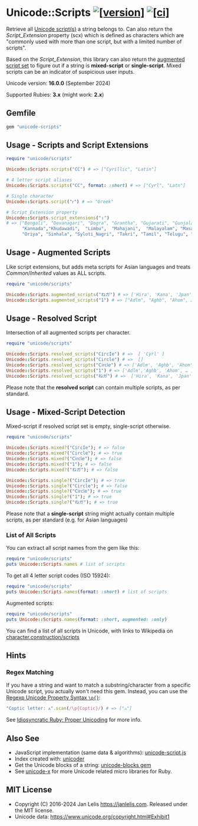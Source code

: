 # Unicode::Scripts [![[version]](https://badge.fury.io/rb/unicode-scripts.svg)](https://badge.fury.io/rb/unicode-scripts)  [![[ci]](https://github.com/janlelis/unicode-scripts/workflows/Test/badge.svg)](https://github.com/janlelis/unicode-scripts/actions?query=workflow%3ATest)

Retrieve all [Unicode script(s)](https://en.wikipedia.org/wiki/Script_%28Unicode%29) a string belongs to. Can also return the *Script_Extension* property (scx) which is defined as characters which are "commonly used with more than one script, but with a limited number of scripts".

Based on the *Script_Extension*, this library can also return the [augmented script set](https://www.unicode.org/reports/tr39/#def-augmented-script-set) to figure out if a string is **mixed-script** or **single-script**. Mixed scripts can be an indicator of suspicious user inputs.

Unicode version: **16.0.0** (September 2024)

Supported Rubies: **3.x** (might work: **2.x**)

## Gemfile

```ruby
gem "unicode-scripts"
```

## Usage - Scripts and Script Extensions

```ruby
require "unicode/scripts"

Unicode::Scripts.scripts("СC") # => ["Cyrillic", "Latin"]

# 4 letter script aliases
Unicode::Scripts.scripts("СC", format: :short) # => ["Cyrl", "Latn"]

# Single character
Unicode::Scripts.script("ᴦ") # => "Greek"

# Script_Extension property
Unicode::Scripts.script_extensions("॥")
# => ["Bengali", "Devanagari", "Dogra", "Grantha", "Gujarati", "Gunjala_Gondi", "Gurmukhi","Gurung_Khema",
      "Kannada","Khudawadi",  "Limbu",  "Mahajani",  "Malayalam", "Masaram_Gondi", "Nandinagari", "Ol_Onal",
      "Oriya", "Sinhala", "Syloti_Nagri", "Takri", "Tamil", "Telugu", "Tirhuta"]
```

## Usage - Augmented Scripts

Like script extensions, but adds meta scripts for Asian languages and treats _Common_/_Inherited_ values as ALL scripts.

```ruby
require "unicode/scripts"

Unicode::Scripts.augmented_scripts("ねガ") # => ['Hira', 'Kana', 'Jpan']
Unicode::Scripts.augmented_scripts("1") # => ["Adlm", "Aghb", "Ahom", … ]
```

## Usage - Resolved Script

Intersection of all augmented scripts per character.

```ruby
require "unicode/scripts"

Unicode::Scripts.resolved_scripts("СігсӀе") # =>  [ 'Cyrl' ]
Unicode::Scripts.resolved_scripts("Сirсlе") # =>  []
Unicode::Scripts.resolved_scripts("𝖢𝗂𝗋𝖼𝗅𝖾") # => ['Adlm', 'Aghb', 'Ahom', … ]
Unicode::Scripts.resolved_scripts("1") # => ['Adlm','Aghb', 'Ahom', … ]
Unicode::Scripts.resolved_scripts("ねガ") # =>  ['Hira', 'Kana', 'Jpan']
```

Please note that the **resolved script** can contain multiple scripts, as per standard.

## Usage - Mixed-Script Detection

Mixed-script if resolved script set is empty, single-script otherwise.

```ruby
require "unicode/scripts"

Unicode::Scripts.mixed?("СігсӀе"); # => false
Unicode::Scripts.mixed?("Сirсlе"); # => true
Unicode::Scripts.mixed?("𝖢𝗂𝗋𝖼𝗅𝖾"); # => false
Unicode::Scripts.mixed?("1"); # => false
Unicode::Scripts.mixed?("ねガ"); # => false

Unicode::Scripts.single?("СігсӀе"); # => true
Unicode::Scripts.single?("Сirсlе"); # => false
Unicode::Scripts.single?("𝖢𝗂𝗋𝖼𝗅𝖾"); # => true
Unicode::Scripts.single?("1"); # => true
Unicode::Scripts.single?("ねガ"); # => true
```

Please note that a **single-script** string might actually contain multiple scripts, as per standard (e.g. for Asian languages)

### List of All Scripts

You can extract all script names from the gem like this:

```ruby
require "unicode/scripts"
puts Unicode::Scripts.names # list of scripts
```

To get all 4 letter script codes (ISO 15924):

```ruby
require "unicode/scripts"
puts Unicode::Scripts.names(format: :short) # list of scripts
```

Augmented scripts: 

```ruby
require "unicode/scripts"
puts Unicode::Scripts.names(format: :short, augmented: :only)
```

You can find a list of all scripts in Unicode, with links to Wikipedia on [character.construction/scripts](https://character.construction/scripts)

## Hints
### Regex Matching

If you have a string and want to match a substring/character from a specific Unicode script, you actually won't need this gem. Instead, you can use the [Regexp Unicode Property Syntax `\p{}`](https://ruby-doc.org/core/Regexp.html#class-Regexp-label-Character+Properties):

```ruby
"Coptic letter: ⲁ".scan(/\p{Coptic}/) # => ["ⲁ"]
```

See [Idiosyncratic Ruby: Proper Unicoding](https://idiosyncratic-ruby.com/41-proper-unicoding.html) for more info.

## Also See

- JavaScript implementation (same data & algorithms): [unicode-script.js](https://github.com/janlelis/unicode-script.js)
- Index created with: [unicoder](https://github.com/janlelis/unicoder)
- Get the Unicode blocks of a string: [unicode-blocks gem](https://github.com/janlelis/unicode-blocks)
- See [unicode-x](https://github.com/janlelis/unicode-x) for more Unicode related micro libraries for Ruby.

## MIT License

- Copyright (C) 2016-2024 Jan Lelis <https://janlelis.com>. Released under the MIT license.
- Unicode data: https://www.unicode.org/copyright.html#Exhibit1
